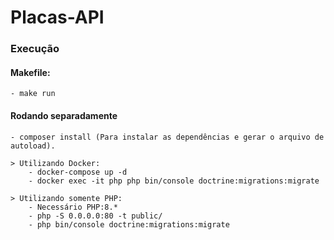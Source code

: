 # Placas-API
### Execução
####  Makefile:
    - make run
#### Rodando separadamente
    - composer install (Para instalar as dependências e gerar o arquivo de autoload).

    > Utilizando Docker:
        - docker-compose up -d
        - docker exec -it php php bin/console doctrine:migrations:migrate 
  
    > Utilizando somente PHP:
        - Necessário PHP:8.*
        - php -S 0.0.0.0:80 -t public/
        - php bin/console doctrine:migrations:migrate 
